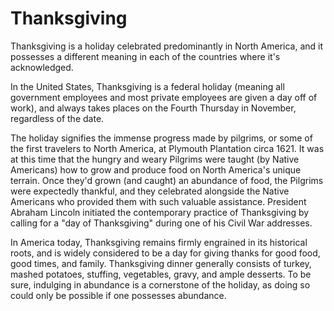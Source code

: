 # Thanksgiving

Thanksgiving is a holiday celebrated predominantly in North America, and it possesses a different meaning in each of the countries where it's acknowledged.

In the United States, Thanksgiving is a federal holiday (meaning all government employees and most private employees are given a day off of work), and always takes places on the Fourth Thursday in November, regardless of the date.

The holiday signifies the immense progress made by pilgrims, or some of the first travelers to North America, at Plymouth Plantation circa 1621. It was at this time that the hungry and weary Pilgrims were taught (by Native Americans) how to grow and produce food on North America's unique terrain. Once they'd grown (and caught) an abundance of food, the Pilgrims were expectedly thankful, and they celebrated alongside the Native Americans who provided them with such valuable assistance. President Abraham Lincoln initiated the contemporary practice of Thanksgiving by calling for a "day of Thanksgiving" during one of his Civil War addresses.

In America today, Thanksgiving remains firmly engrained in its historical roots, and is widely considered to be a day for giving thanks for good food, good times, and family. Thanksgiving dinner generally consists of turkey, mashed potatoes, stuffing, vegetables, gravy, and ample desserts. To be sure, indulging in abundance is a cornerstone of the holiday, as doing so could only be possible if one possesses abundance.
